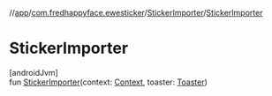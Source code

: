 //[app](../../../index.md)/[com.fredhappyface.ewesticker](../index.md)/[StickerImporter](index.md)/[StickerImporter](-sticker-importer.md)

# StickerImporter

[androidJvm]\
fun [StickerImporter](-sticker-importer.md)(context: [Context](https://developer.android.com/reference/kotlin/android/content/Context.html), toaster: [Toaster](../-toaster/index.md))
